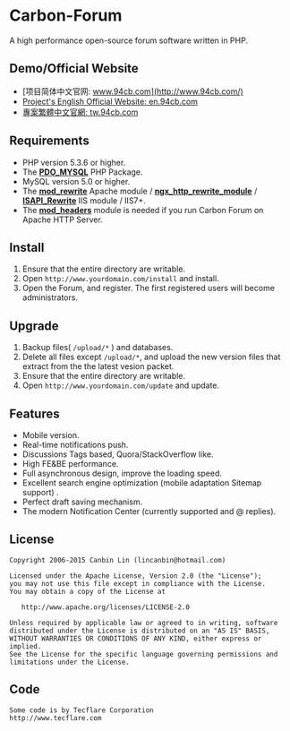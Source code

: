 Carbon-Forum
============
A high performance open-source forum software written in PHP.

Demo/Official Website
------------
* [项目简体中文官网: www.94cb.com](http://www.94cb.com/)
* [Project's English Official Website: en.94cb.com](http://en.94cb.com/)
* [專案繁體中文官網: tw.94cb.com](http://tw.94cb.com/)

Requirements
------------
* PHP version 5.3.6 or higher.
* The [__PDO_MYSQL__](http://php.net/manual/en/ref.pdo-mysql.php) PHP Package.
* MySQL version 5.0 or higher.
* The [__mod_rewrite__](http://httpd.apache.org/docs/2.2/mod/mod_rewrite.html) Apache module / [__ngx_http_rewrite_module__](https://github.com/lincanbin/Carbon-Forum/blob/master/nginx.conf) / [__ISAPI_Rewrite__](http://www.helicontech.com/isapi_rewrite/) IIS module / IIS7+. 
* The [__mod_headers__](http://httpd.apache.org/docs/2.2/mod/mod_headers.html) module is needed if you run Carbon Forum on Apache HTTP Server. 

Install
------------

1. Ensure that the entire directory are writable.
2. Open ```http://www.yourdomain.com/install``` and install.
3. Open the Forum, and register. The first registered users will become administrators. 

Upgrade
------------
1. Backup files( ```/upload/*``` ) and databases. 
2. Delete all files except ```/upload/*```, and upload the new version files that extract from the the latest vesion packet. 
3. Ensure that the entire directory are writable.
4. Open ```http://www.yourdomain.com/update``` and update. 

Features
------------
* Mobile version. 
* Real-time notifications push. 
* Discussions Tags based, Quora/StackOverflow like. 
* High FE&BE performance. 
* Full asynchronous design, improve the loading speed. 
* Excellent search engine optimization (mobile adaptation Sitemap support) .
* Perfect draft saving mechanism. 
* The modern Notification Center (currently supported and @ replies). 

License
------------
```
Copyright 2006-2015 Canbin Lin (lincanbin@hotmail.com)

Licensed under the Apache License, Version 2.0 (the "License");
you may not use this file except in compliance with the License.
You may obtain a copy of the License at

   http://www.apache.org/licenses/LICENSE-2.0

Unless required by applicable law or agreed to in writing, software
distributed under the License is distributed on an "AS IS" BASIS,
WITHOUT WARRANTIES OR CONDITIONS OF ANY KIND, either express or implied.
See the License for the specific language governing permissions and
limitations under the License.
```

Code
------------
```
Some code is by Tecflare Corporation
http://www.tecflare.com
```
